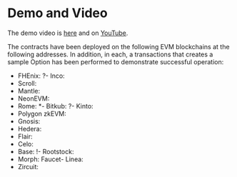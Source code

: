# Demo and Video

The demo video is [here](./PetroETH%20Option%20DEX.mov) and on [YouTube](https://youtu.be/Nhz_kl6yS_A).

The contracts have been deployed on the following EVM blockchains at the following addresses. In addition, in each, a transactions that creates a sample Option has been performed to demonstrate successful operation:

- FHEnix: 
?- Inco: 
- Scroll: 
- Mantle: 
- NeonEVM: 
- Rome: 
*- Bitkub: 
?- Kinto: 
- Polygon zkEVM: 
- Gnosis: 
- Hedera: 
- Flair: 
- Celo: 
- Base: 
!- Rootstock: 
- Morph: 
Faucet- Linea: 
- Zircuit: 
